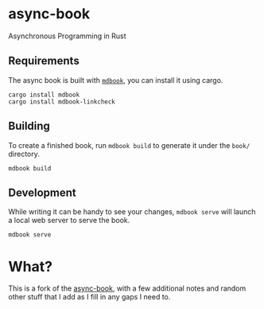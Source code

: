 # async-book
Asynchronous Programming in Rust

## Requirements
The async book is built with [`mdbook`], you can install it using cargo.

```
cargo install mdbook
cargo install mdbook-linkcheck
```

[`mdbook`]: https://github.com/rust-lang/mdBook

## Building
To create a finished book, run `mdbook build` to generate it under the `book/` directory.
```
mdbook build
```

## Development
While writing it can be handy to see your changes, `mdbook serve` will launch a local web
server to serve the book.
```
mdbook serve
```

# What?

This is a fork of the [async-book](https://github.com/rust-lang/async-book), with a few
additional notes and random other stuff that I add as I fill in any gaps I need to.
